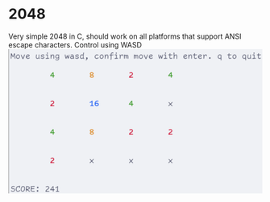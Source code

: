 # 2048
Very simple 2048 in C, should work on all platforms that support ANSI escape characters. Control using WASD
![screenshot of game](image.png)
